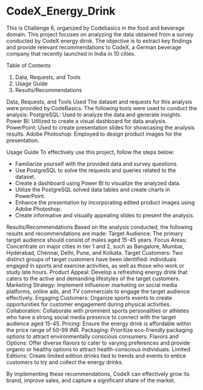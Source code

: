 # CodeX_Energy_Drink
This is Challenge 6, organized by Codebasics in the food and beverage domain.
This project focuses on analyzing the data obtained from a survey conducted by CodeX energy dirnk. The objective is to extract key findings and provide relevant recommendations to CodeX, a German beverage company that recently launched in India in 10 cities.

Table of Contents
1. Data, Requests, and Tools
2. Usage Guide
3. Results/Recommendations

Data, Requests, and Tools Used
The dataset and requests for this analysis were provided by CodeBasics. The following tools were used to conduct the analysis:
PostgreSQL: Used to analyze the data and generate insights.
Power BI: Utilized to create a visual dashboard for data analysis.
PowerPoint: Used to create presentation slides for showcasing the analysis results.
Adobe Photoshop: Employed to design product images for the presentation.

Usage Guide
To effectively use this project, follow the steps below:
- Familiarize yourself with the provided data and survey questions.
- Use PostgreSQL to solve the requests and queries related to the dataset.
- Create a dashboard using Power BI to visualize the analyzed data.
- Utilize the PostgreSQL solved data tables and create charts in PowerPoint.
- Enhance the presentation by incorporating edited product images using Adobe Photoshop.
- Create informative and visually appealing slides to present the analysis.

Results/Recommendations
Based on the analysis conducted, the following results and recommendations are made:
Target Audience: The primary target audience should consist of males aged 15-45 years.
Focus Areas: Concentrate on major cities in tier 1 and 2, such as Bangalore, Mumbai, Hyderabad, Chennai, Delhi, Pune, and Kolkata.
Target Customers: Two distinct groups of target customers have been identified: individuals engaged in sports and exercise activities, as well as those who work or study late hours.
Product Appeal: Develop a refreshing energy drink that caters to the active and demanding lifestyles of the target customers.
Marketing Strategy: Implement influencer marketing on social media platforms, online ads, and TV commercials to engage the target audience effectively.
Engaging Customers: Organize sports events to create opportunities for customer engagement during physical activities.
Collaboration: Collaborate with prominent sports personalities or athletes who have a strong social media presence to connect with the target audience aged 15-45.
Pricing: Ensure the energy drink is affordable within the price range of 50-99 INR.
Packaging: Prioritize eco-friendly packaging options to attract environmentally conscious consumers.
Flavors and Options: Offer diverse flavors to cater to varying preferences and provide organic or healthy options to attract health-conscious individuals.
Limited Editions: Create limited edition drinks tied to trends and events to entice customers to try and collect the energy drinks.

By implementing these recommendations, CodeX can effectively grow its brand, improve sales, and capture a significant share of the market.
